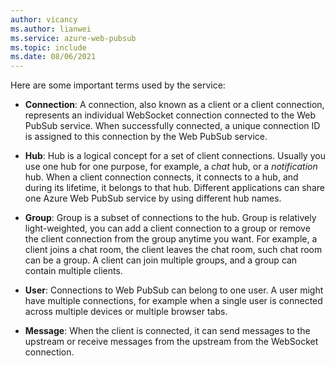 ```yaml
---
author: vicancy
ms.author: lianwei
ms.service: azure-web-pubsub
ms.topic: include
ms.date: 08/06/2021
---
```


Here are some important terms used by the service:

- **Connection**: A connection, also known as a client or a client connection, represents an individual WebSocket connection connected to the Web PubSub service. When successfully connected, a unique connection ID is assigned to this connection by the Web PubSub service.

- **Hub**: Hub is a logical concept for a set of client connections. Usually you use one hub for one purpose, for example, a *chat* hub, or a *notification* hub. When a client connection connects, it connects to a hub, and during its lifetime, it belongs to that hub. Different applications can share one Azure Web PubSub service by using different hub names.

- **Group**: Group is a subset of connections to the hub. Group is relatively light-weighted, you can add a client connection to a group or remove the client connection from the group anytime you want. For example, a client joins a chat room, the client leaves the chat room, such chat room can be a group. A client can join multiple groups, and a group can contain multiple clients.

- **User**: Connections to Web PubSub can belong to one user. A user might have multiple connections, for example when a single user is connected across multiple devices or multiple browser tabs.

- **Message**: When the client is connected, it can send messages to the upstream or receive messages from the upstream from the WebSocket connection.
